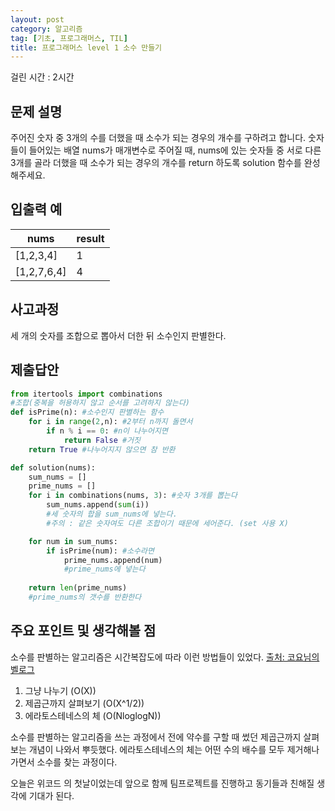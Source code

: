 ```yaml
---
layout: post
category: 알고리즘
tag: [기초, 프로그래머스, TIL]
title: 프로그래머스 level 1 소수 만들기
---
```

걸린 시간 : 2시간 
## 문제 설명

주어진 숫자 중 3개의 수를 더했을 때 소수가 되는 경우의 개수를 구하려고 합니다. 숫자들이 들어있는 배열 nums가 매개변수로 주어질 때, nums에 있는 숫자들 중 서로 다른 3개를 골라 더했을 때 소수가 되는 경우의 개수를 return 하도록 solution 함수를 완성해주세요.

## 입출력 예

<table>
  <thead>
    <tr>
      <th>nums</th>
      <th>result</th>
    </tr>
  </thead>
  <tbody>
    <tr>
      <td>[1,2,3,4]</td>
      <td>1</td>
    </tr>
    <tr>
      <td>[1,2,7,6,4]</td>
      <td>4</td>
    </tr>
  </tbody>
</table>

## 사고과정

세 개의 숫자를 조합으로 뽑아서 더한 뒤 소수인지 판별한다.

## 제출답안
```python
from itertools import combinations
#조합(중복을 허용하지 않고 순서를 고려하지 않는다)
def isPrime(n): #소수인지 판별하는 함수
    for i in range(2,n): #2부터 n까지 돌면서
        if n % i == 0: #n이 나누어지면 
            return False #거짓
    return True #나누어지지 않으면 참 반환

def solution(nums):
    sum_nums = []
    prime_nums = []
    for i in combinations(nums, 3): #숫자 3개를 뽑는다
        sum_nums.append(sum(i)) 
        #세 숫자의 합을 sum_nums에 넣는다.
        #주의 : 같은 숫자여도 다른 조합이기 때문에 세어준다. (set 사용 X)

    for num in sum_nums:
        if isPrime(num): #소수라면
            prime_nums.append(num)
            #prime_nums에 넣는다
       
    return len(prime_nums)
    #prime_nums의 갯수를 반환한다
```

## 주요 포인트 및 생각해볼 점

소수를 판별하는 알고리즘은 시간복잡도에 따라 이런 방법들이 있었다. [출처: 코요님의 벨로그 ](https://velog.io/@koyo/python-is-prime-number)
1. 그냥 나누기 (O(X))
2. 제곱근까지 살펴보기 (O(X^1/2))
3. 에라토스테네스의 체 (O(NloglogN))

소수를 판별하는 알고리즘을 쓰는 과정에서 전에 약수를 구할 때 썼던 제곱근까지 살펴보는 개념이 나와서 뿌듯했다. 에라토스테네스의 체는 어떤 수의 배수를 모두 제거해나가면서 소수를 찾는 과정이다.

오늘은 위코드 의 첫날이었는데 앞으로 함께 팀프로젝트를 진행하고 동기들과 친해질 생각에 기대가 된다.